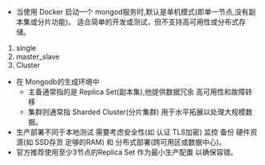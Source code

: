 - 当使用 Docker 启动一个 mongod服务时,默认是单机模式(即单一节点,没有副本集或分片功能)。 适合简单的开发或测试，但不支持高可用性或分布式存储。

1. single
2. master_slave
3. Cluster

- 在 Mongodb的生成环境中
  - 主备通常指的是 Replica Set(副本集),他提供数据冗余 高可用性和故障转移
  - 集群则通常指 Sharded Cluster(分片集群) 用于水平拓展以处理大规模数据。
- 生产部署不同于本地测试 需要考虑安全性(如 认证 TLS加密) 监控 备份 硬件资源(如 SSD存货 足够的RAM) 和 分布式部署(跨可用区或数据中心)。
- 官方推荐使用至少3节点的Replica Set 作为最小生产配置 以确保容错。
